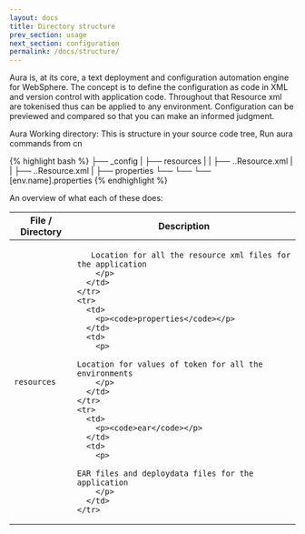 ```yaml
---
layout: docs
title: Directory structure
prev_section: usage
next_section: configuration
permalink: /docs/structure/
---
```


Aura is, at its core, a text deployment and configuration automation engine for WebSphere. 
The concept is to define the configuration as code in XML and version control with application code.
Throughout that Resource xml are tokenised thus can be applied to any environment. Configuration can be 
previewed and compared so that you can make an informed judgment.


Aura Working directory: This is structure in your source code tree, Run aura commands from cn

{% highlight bash %}
├── _config
|   ├── resources
|   |	├── ..Resource.xml
|   |	├── ..Resource.xml
|   ├── properties
└── └── └── [env.name].properties
{% endhighlight %}


An overview of what each of these does:

<div class="mobile-side-scroller">
<table>
  <thead>
    <tr>
      <th>File / Directory</th>
      <th>Description</th>
    </tr>
  </thead>
  <tbody>
    <tr>
      <td>
        <p><code>resources</code></p>
      </td>
      <td>
        <p>

	   Location for all the resource xml files for the application  	
        </p>
      </td>
    </tr>
    <tr>
      <td>
        <p><code>properties</code></p>
      </td>
      <td>
        <p>

	Location for values of token for all the environments
        </p>
      </td>
    </tr>
    <tr>
      <td>
        <p><code>ear</code></p>
      </td>
      <td>
        <p>

	EAR files and deploydata files for the application
        </p>
      </td>
    </tr>
  </tbody>
</table>
</div>

